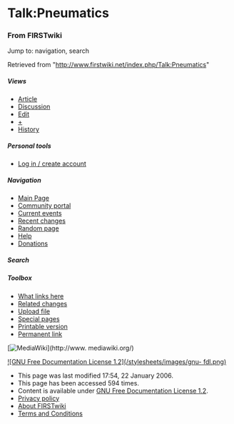 # Talk:Pneumatics

### From FIRSTwiki

Jump to: navigation, search

Retrieved from "<http://www.firstwiki.net/index.php/Talk:Pneumatics>"

##### Views

  * [Article](/index.php/Pneumatics)
  * [Discussion](/index.php/Talk:Pneumatics)
  * [Edit](/index.php?title=Talk:Pneumatics&action=edit)
  * [+](/index.php?title=Talk:Pneumatics&action=edit&section=new)
  * [History](/index.php?title=Talk:Pneumatics&action=history)

##### Personal tools

  * [Log in / create account](/index.php?title=Special:Userlogin&returnto=Talk:Pneumatics)

[](/index.php/Main_Page "Main Page" )

##### Navigation

  * [Main Page](/index.php/Main_Page)
  * [Community portal](/index.php/FIRSTwiki:Community_portal)
  * [Current events](/index.php/Current_events)
  * [Recent changes](/index.php/Special:Recentchanges)
  * [Random page](/index.php/Special:Random)
  * [Help](/index.php/Help:Contents)
  * [Donations](/index.php/FIRSTwiki:Site_support)

##### Search



##### Toolbox

  * [What links here](/index.php/Special:Whatlinkshere/Talk:Pneumatics)
  * [Related changes](/index.php/Special:Recentchangeslinked/Talk:Pneumatics)
  * [Upload file](/index.php/Special:Upload)
  * [Special pages](/index.php/Special:Specialpages)
  * [Printable version](/index.php?title=Talk:Pneumatics&printable=yes)
  * [Permanent link](/index.php?title=Talk:Pneumatics&oldid=42807)

[![MediaWiki](/skins/common/images/poweredby_mediawiki_88x31.png)](http://www.
mediawiki.org/)

[![GNU Free Documentation License 1.2](/stylesheets/images/gnu-
fdl.png)](http://www.gnu.org/copyleft/fdl.html)

  * This page was last modified 17:54, 22 January 2006.
  * This page has been accessed 594 times.
  * Content is available under [GNU Free Documentation License 1.2](http://www.gnu.org/copyleft/fdl.html "http://www.gnu.org/copyleft/fdl.html" ).
  * [Privacy policy](/index.php/FIRSTwiki:Privacy_policy "FIRSTwiki:Privacy policy" )
  * [About FIRSTwiki](/index.php/FIRSTwiki:About "FIRSTwiki:About" )
  * [Terms and Conditions](/index.php/FIRSTwiki:Terms_and_conditions "FIRSTwiki:Terms and conditions" )

